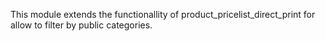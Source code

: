 This module extends the functionallity of product_pricelist_direct_print
for allow to filter by public categories.
